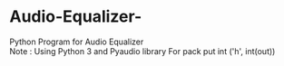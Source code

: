 # Audio-Equalizer-
Python  Program for Audio Equalizer<br/>
Note : Using Python 3 and Pyaudio library
For pack put int   ('h', int(out)) 

